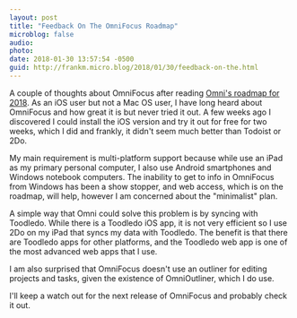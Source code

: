 ```yaml
---
layout: post
title: "Feedback On The OmniFocus Roadmap"
microblog: false
audio: 
photo: 
date: 2018-01-30 13:57:54 -0500
guid: http://frankm.micro.blog/2018/01/30/feedback-on-the.html
---
```

A couple of thoughts about OmniFocus after reading [Omni's roadmap for 2018](https://www.omnigroup.com/blog/omni-roadmap-2018). 
As an iOS user but not a Mac OS user, I have long heard about OmniFocus and how great it is but never tried it out. A few weeks ago I discovered I could install the iOS version and try it out for free for two weeks, which I did and frankly, it didn't seem much better than Todoist or 2Do. 

My main requirement is multi-platform support because while use an iPad as my primary personal computer, I  also use Android smartphones and Windows notebook computers. The inability to get to info in OmniFocus from Windows has been a show stopper, and web access, which is on the roadmap, will help, however I am concerned about the "minimalist" plan. 

A simple way that Omni could solve this problem is by syncing with Toodledo. While there is a Toodledo iOS app, it is not very efficient so I use 2Do on my iPad that syncs my data with Toodledo. The benefit is that there are Toodledo apps for other platforms, and the Toodledo web app is one of the most advanced web apps that I use.

I am also surprised that OmniFocus doesn't use an outliner for editing projects and tasks, given the existence of OmniOutliner, which I do use. 

I'll keep a watch out for the next release of OmniFocus and probably check it out. 
